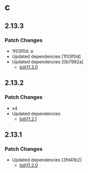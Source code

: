 # c

## 2.13.3

### Patch Changes

- 1f03f0d: a
- Updated dependencies [1f03f0d]
- Updated dependencies [0b7982a]
  - b@11.3.0

## 2.13.2

### Patch Changes

- x4
- Updated dependencies
  - b@11.2.1

## 2.13.1

### Patch Changes

- Updated dependencies [3fd41b2]
  - b@11.2.0
